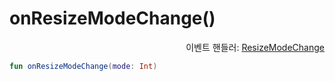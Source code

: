 # onResizeModeChange()

<div align="right">
이벤트 핸들러: <a href="../event_handlers/resize_mode_change.md">ResizeModeChange</a>
</div>

```kotlin
fun onResizeModeChange(mode: Int)
```